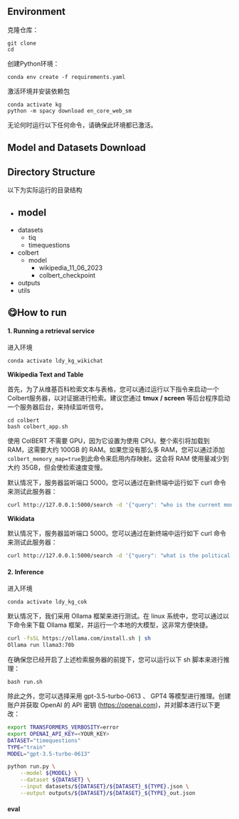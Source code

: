 ## Environment

克隆仓库：

```
git clone 
cd 
```

创建Python环境：

```
conda env create -f requirements.yaml
```

激活环境并安装依赖包

```
conda activate kg
python -m spacy download en_core_web_sm
```

无论何时运行以下任何命令，请确保此环境都已激活。

## Model and Datasets Download



## Directory Structure

以下为实际运行的目录结构

- model
	- 
- datasets
	- tiq
	- timequestions
- colbert
	- model
		- wikipedia_11_06_2023
		- colbert_checkpoint
- outputs
- utils





## 😋How to run

#### 1. Running a retrieval service

进入环境

```bash
conda activate ldy_kg_wikichat
```

**Wikipedia Text and Table**

首先，为了从维基百科检索文本与表格，您可以通过运行以下指令来启动一个Colbert服务器，以对证据进行检索。建议您通过 **tmux** **/ screen** 等后台程序启动一个服务器后台，来持续监听信号。

```
cd colbert
bash colbert_app.sh
```

使用 ColBERT 不需要 GPU，因为它设置为使用 CPU。整个索引将加载到 RAM，这需要大约 100GB 的 RAM。如果您没有那么多 RAM，您可以通过添加`colbert_memory_map=true`到此命令来启用内存映射。这会将 RAM 使用量减少到大约 35GB，但会使检索速度变慢。

默认情况下，服务器监听端口 5000。您可以通过在新终端中运行如下 curl 命令来测试此服务器：

```bash
curl http://127.0.0.1:5000/search -d '{"query": "who is the current monarch of the united kingdom?", "evi_num": 1, "source": "wikipedia"}' -X GET -H 'Content-Type: application/json'
```

**Wikidata**



默认情况下，服务器监听端口 5000。您可以通过在新终端中运行如下 curl 命令来测试此服务器：

```bash
curl http://127.0.0.1:5000/search -d '{"query": "what is the political system in argentina?", "source":"wikidata"}' -X GET -H 'Content-Type: application/json'
```



#### 2. Inference

进入环境

```
conda activate ldy_kg_cok
```

默认情况下，我们采用 Ollama 框架来进行测试。在 linux 系统中，您可以通过以下命令来下载 Ollama 框架，并运行一个本地的大模型，这非常方便快捷。 

```bash
curl -fsSL https://ollama.com/install.sh | sh
Ollama run llama3:70b
```

在确保您已经开启了上述检索服务器的前提下，您可以运行以下 sh 脚本来进行推理：

```
bash run.sh
```

除此之外，您可以选择采用 gpt-3.5-turbo-0613 、 GPT4 等模型进行推理。创建账户并获取 OpenAI 的 API 密钥 (https://openai.com)，并对脚本进行以下更改：

```bash
export TRANSFORMERS_VERBOSITY=error
export OPENAI_API_KEY=<YOUR_KEY>
DATASET="timequestions"
TYPE="train"
MODEL="gpt-3.5-turbo-0613"

python run.py \
    --model ${MODEL} \
    --dataset ${DATASET} \
    --input datasets/${DATASET}/${DATASET}_${TYPE}.json \
    --output outputs/${DATASET}/${DATASET}_${TYPE}_out.json
```



#### **eval**
